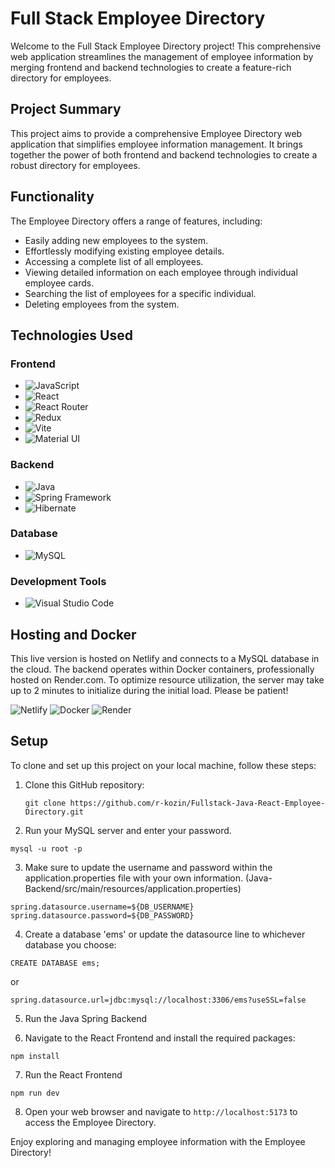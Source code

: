# Full Stack Employee Directory

Welcome to the Full Stack Employee Directory project! This comprehensive web application streamlines the management of employee information by merging frontend and backend technologies to create a feature-rich directory for employees.

## Project Summary

This project aims to provide a comprehensive Employee Directory web application that simplifies employee information management. It brings together the power of both frontend and backend technologies to create a robust directory for employees.

## Functionality

The Employee Directory offers a range of features, including:

- Easily adding new employees to the system.
- Effortlessly modifying existing employee details.
- Accessing a complete list of all employees.
- Viewing detailed information on each employee through individual employee cards.
- Searching the list of employees for a specific individual.
- Deleting employees from the system.

## Technologies Used

### Frontend

- ![JavaScript](https://img.shields.io/badge/javascript-%23323330.svg?style=for-the-badge&logo=javascript&logoColor=%23F7DF1E)
- ![React](https://img.shields.io/badge/react-%2320232a.svg?style=for-the-badge&logo=react&logoColor=%2361DAFB)
- ![React Router](https://img.shields.io/badge/React_Router-CA4245?style=for-the-badge&logo=react-router&logoColor=white)
- ![Redux](https://img.shields.io/badge/redux-%23593d88.svg?style=for-the-badge&logo=redux&logoColor=white)
- ![Vite](https://img.shields.io/badge/vite-%23646CFF.svg?style=for-the-badge&logo=vite&logoColor=white)
- ![Material UI](https://img.shields.io/badge/MUI-%230081CB.svg?style=for-the-badge&logo=mui&logoColor=white)

### Backend

- ![Java](https://img.shields.io/badge/java-%23ED8B00.svg?style=for-the-badge&logo=openjdk&logoColor=white)
- ![Spring Framework](https://img.shields.io/badge/spring-%236DB33F.svg?style=for-the-badge&logo=spring&logoColor=white)
- ![Hibernate](https://img.shields.io/badge/Hibernate-59666C?style=for-the-badge&logo=Hibernate&logoColor=white)

### Database

- ![MySQL](https://img.shields.io/badge/mysql-%2300f.svg?style=for-the-badge&logo=mysql&logoColor=white)

### Development Tools

- ![Visual Studio Code](https://img.shields.io/badge/Visual%20Studio%20Code-0078d7.svg?style=for-the-badge&logo=visual-studio-code&logoColor=white)

## Hosting and Docker

This live version is hosted on Netlify and connects to a MySQL database in the cloud. The backend operates within Docker containers, professionally hosted on Render.com. To optimize resource utilization, the server may take up to 2 minutes to initialize during the initial load. Please be patient!

![Netlify](https://img.shields.io/badge/Netlify-%2300C7B7.svg?style=for-the-badge&logo=netlify&logoColor=white)
![Docker](https://img.shields.io/badge/Docker-%232496ED.svg?style=for-the-badge&logo=docker&logoColor=white)
![Render](https://img.shields.io/badge/Render-%46E3B7.svg?style=for-the-badge&logo=render&logoColor=white)

## Setup

To clone and set up this project on your local machine, follow these steps:

1. Clone this GitHub repository:

   ```
   git clone https://github.com/r-kozin/Fullstack-Java-React-Employee-Directory.git
   ```

2. Run your MySQL server and enter your password.
```
mysql -u root -p
```

3. Make sure to update the username and password within the application.properties file with your own information. (Java-Backend/src/main/resources/application.properties)
```
spring.datasource.username=${DB_USERNAME}
spring.datasource.password=${DB_PASSWORD}
```

4. Create a database 'ems' or update the datasource line to whichever database you choose:
```
CREATE DATABASE ems;
```
or
```
spring.datasource.url=jdbc:mysql://localhost:3306/ems?useSSL=false
```

5. Run the Java Spring Backend

6. Navigate to the React Frontend and install the required packages:
```
npm install
```

7. Run the React Frontend
```
npm run dev
```

8. Open your web browser and navigate to `http://localhost:5173` to access the Employee Directory.

Enjoy exploring and managing employee information with the Employee Directory!